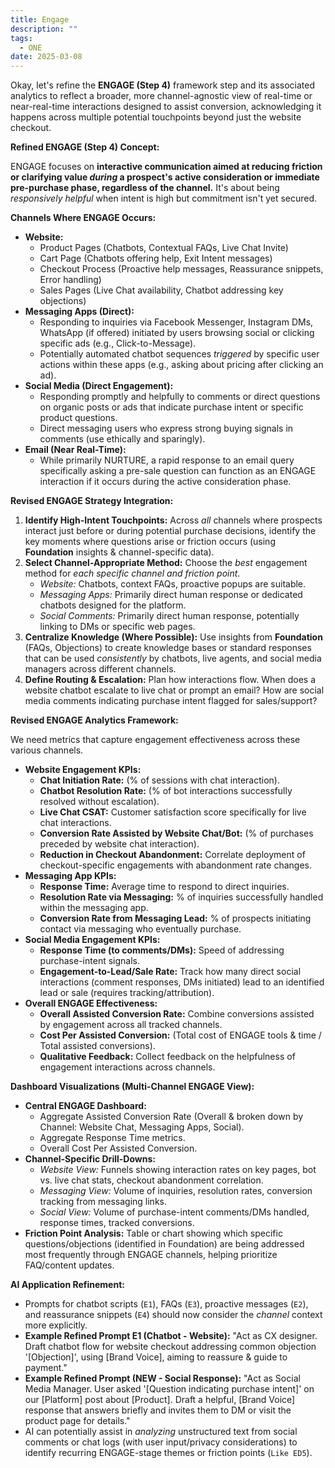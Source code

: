 ```yaml
---
title: Engage
description: ""
tags:
  - ONE
date: 2025-03-08
---
```

Okay, let's refine the **ENGAGE (Step 4)** framework step and its associated analytics to reflect a broader, more channel-agnostic view of real-time or near-real-time interactions designed to assist conversion, acknowledging it happens across multiple potential touchpoints beyond just the website checkout.

**Refined ENGAGE (Step 4) Concept:**

ENGAGE focuses on **interactive communication aimed at reducing friction or clarifying value *during* a prospect's active consideration or immediate pre-purchase phase, regardless of the channel.** It's about being *responsively helpful* when intent is high but commitment isn't yet secured.

**Channels Where ENGAGE Occurs:**

*   **Website:**
    *   Product Pages (Chatbots, Contextual FAQs, Live Chat Invite)
    *   Cart Page (Chatbots offering help, Exit Intent messages)
    *   Checkout Process (Proactive help messages, Reassurance snippets, Error handling)
    *   Sales Pages (Live Chat availability, Chatbot addressing key objections)
*   **Messaging Apps (Direct):**
    *   Responding to inquiries via Facebook Messenger, Instagram DMs, WhatsApp (if offered) initiated by users browsing social or clicking specific ads (e.g., Click-to-Message).
    *   Potentially automated chatbot sequences *triggered* by specific user actions within these apps (e.g., asking about pricing after clicking an ad).
*   **Social Media (Direct Engagement):**
    *   Responding promptly and helpfully to comments or direct questions on organic posts or ads that indicate purchase intent or specific product questions.
    *   Direct messaging users who express strong buying signals in comments (use ethically and sparingly).
*   **Email (Near Real-Time):**
    *   While primarily NURTURE, a rapid response to an email query specifically asking a pre-sale question can function as an ENGAGE interaction if it occurs during the active consideration phase.

**Revised ENGAGE Strategy Integration:**

1.  **Identify High-Intent Touchpoints:** Across *all* channels where prospects interact just before or during potential purchase decisions, identify the key moments where questions arise or friction occurs (using **Foundation** insights & channel-specific data).
2.  **Select Channel-Appropriate Method:** Choose the *best* engagement method for *each specific channel and friction point*.
    *   *Website:* Chatbots, context FAQs, proactive popups are suitable.
    *   *Messaging Apps:* Primarily direct human response or dedicated chatbots designed for the platform.
    *   *Social Comments:* Primarily direct human response, potentially linking to DMs or specific web pages.
3.  **Centralize Knowledge (Where Possible):** Use insights from **Foundation** (FAQs, Objections) to create knowledge bases or standard responses that can be used *consistently* by chatbots, live agents, and social media managers across different channels.
4.  **Define Routing & Escalation:** Plan how interactions flow. When does a website chatbot escalate to live chat or prompt an email? How are social media comments indicating purchase intent flagged for sales/support?

**Revised ENGAGE Analytics Framework:**

We need metrics that capture engagement effectiveness across these various channels.

*   **Website Engagement KPIs:**
    *   **Chat Initiation Rate:** (% of sessions with chat interaction).
    *   **Chatbot Resolution Rate:** (% of bot interactions successfully resolved without escalation).
    *   **Live Chat CSAT:** Customer satisfaction score specifically for live chat interactions.
    *   **Conversion Rate Assisted by Website Chat/Bot:** (% of purchases preceded by website chat interaction).
    *   **Reduction in Checkout Abandonment:** Correlate deployment of checkout-specific engagements with abandonment rate changes.
*   **Messaging App KPIs:**
    *   **Response Time:** Average time to respond to direct inquiries.
    *   **Resolution Rate via Messaging:** % of inquiries successfully handled within the messaging app.
    *   **Conversion Rate from Messaging Lead:** % of prospects initiating contact via messaging who eventually purchase.
*   **Social Media Engagement KPIs:**
    *   **Response Time (to comments/DMs):** Speed of addressing purchase-intent signals.
    *   **Engagement-to-Lead/Sale Rate:** Track how many direct social interactions (comment responses, DMs initiated) lead to an identified lead or sale (requires tracking/attribution).
*   **Overall ENGAGE Effectiveness:**
    *   **Overall Assisted Conversion Rate:** Combine conversions assisted by engagement across all tracked channels.
    *   **Cost Per Assisted Conversion:** (Total cost of ENGAGE tools & time / Total assisted conversions).
    *   **Qualitative Feedback:** Collect feedback on the helpfulness of engagement interactions across channels.

**Dashboard Visualizations (Multi-Channel ENGAGE View):**

*   **Central ENGAGE Dashboard:**
    *   Aggregate Assisted Conversion Rate (Overall & broken down by Channel: Website Chat, Messaging Apps, Social).
    *   Aggregate Response Time metrics.
    *   Overall Cost Per Assisted Conversion.
*   **Channel-Specific Drill-Downs:**
    *   *Website View:* Funnels showing interaction rates on key pages, bot vs. live chat stats, checkout abandonment correlation.
    *   *Messaging View:* Volume of inquiries, resolution rates, conversion tracking from messaging links.
    *   *Social View:* Volume of purchase-intent comments/DMs handled, response times, tracked conversions.
*   **Friction Point Analysis:** Table or chart showing which specific questions/objections (identified in Foundation) are being addressed most frequently through ENGAGE channels, helping prioritize FAQ/content updates.

**AI Application Refinement:**

*   Prompts for chatbot scripts (`E1`), FAQs (`E3`), proactive messages (`E2`), and reassurance snippets (`E4`) should now consider the *channel* context more explicitly.
*   **Example Refined Prompt E1 (Chatbot - Website):** "Act as CX designer. Draft chatbot flow for website checkout addressing common objection '[Objection]', using [Brand Voice], aiming to reassure & guide to payment."
*   **Example Refined Prompt (NEW - Social Response):** "Act as Social Media Manager. User asked '[Question indicating purchase intent]' on our [Platform] post about [Product]. Draft a helpful, [Brand Voice] response that answers briefly and invites them to DM or visit the product page for details."
*   AI can potentially assist in *analyzing* unstructured text from social comments or chat logs (with user input/privacy considerations) to identify recurring ENGAGE-stage themes or friction points (`Like ED5`).
